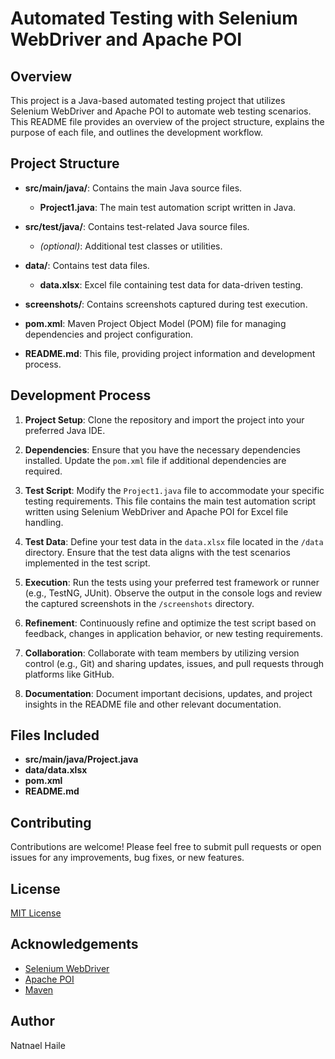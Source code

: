 # Automated Testing with Selenium WebDriver and Apache POI

## Overview

This project is a Java-based automated testing project that utilizes Selenium WebDriver and Apache POI to automate web testing scenarios. 
This README file provides an overview of the project structure, explains the purpose of each file, and outlines the development workflow.

## Project Structure

- **src/main/java/**: Contains the main Java source files.
  - **Project1.java**: The main test automation script written in Java.
  
- **src/test/java/**: Contains test-related Java source files.
  - *(optional)*: Additional test classes or utilities.

- **data/**: Contains test data files.
  - **data.xlsx**: Excel file containing test data for data-driven testing.

- **screenshots/**: Contains screenshots captured during test execution.

- **pom.xml**: Maven Project Object Model (POM) file for managing dependencies and project configuration.

- **README.md**: This file, providing project information and development process.

## Development Process

1. **Project Setup**: Clone the repository and import the project into your preferred Java IDE.

2. **Dependencies**: Ensure that you have the necessary dependencies installed. Update the `pom.xml` file if additional dependencies are required.

3. **Test Script**: Modify the `Project1.java` file to accommodate your specific testing requirements. This file contains the main test automation script written using Selenium WebDriver and Apache POI for Excel file handling.

4. **Test Data**: Define your test data in the `data.xlsx` file located in the `/data` directory. Ensure that the test data aligns with the test scenarios implemented in the test script.

5. **Execution**: Run the tests using your preferred test framework or runner (e.g., TestNG, JUnit). Observe the output in the console logs and review the captured screenshots in the `/screenshots` directory.

6. **Refinement**: Continuously refine and optimize the test script based on feedback, changes in application behavior, or new testing requirements.

7. **Collaboration**: Collaborate with team members by utilizing version control (e.g., Git) and sharing updates, issues, and pull requests through platforms like GitHub.

8. **Documentation**: Document important decisions, updates, and project insights in the README file and other relevant documentation.

## Files Included

- **src/main/java/Project.java**
- **data/data.xlsx**
- **pom.xml**
- **README.md**

## Contributing

Contributions are welcome! Please feel free to submit pull requests or open issues for any improvements, bug fixes, or new features.

## License

[MIT License](LICENSE)

## Acknowledgements

- [Selenium WebDriver](https://www.selenium.dev/documentation/en/webdriver/)
- [Apache POI](https://poi.apache.org/)
- [Maven](https://maven.apache.org/)

## Author

Natnael Haile

